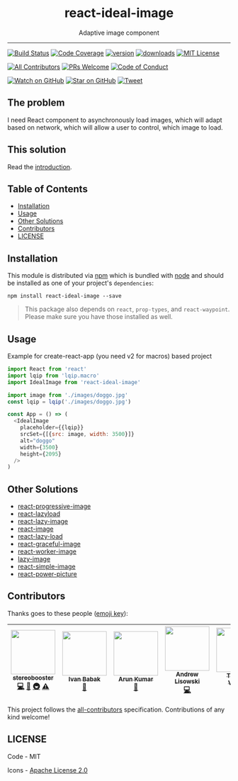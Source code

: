 <div align="center">
<h1>react-ideal-image</h1>

<p>Adaptive image component</p>
</div>

<hr />

[![Build Status][build-badge]][build]
[![Code Coverage][coverage-badge]][coverage]
[![version][version-badge]][package]
[![downloads][downloads-badge]][npmtrends]
[![MIT License][license-badge]][license]

[![All Contributors](https://img.shields.io/badge/all_contributors-5-orange.svg?style=flat-square)](#contributors)
[![PRs Welcome][prs-badge]][prs]
[![Code of Conduct][coc-badge]][coc]

[![Watch on GitHub][github-watch-badge]][github-watch]
[![Star on GitHub][github-star-badge]][github-star]
[![Tweet][twitter-badge]][twitter]

## The problem

I need React component to asynchronously load images, which will adapt based on network, which will allow a user to control, which image to load.

## This solution

Read the [introduction](introduction.md).

## Table of Contents

<!-- START doctoc generated TOC please keep comment here to allow auto update -->
<!-- DON'T EDIT THIS SECTION, INSTEAD RE-RUN doctoc TO UPDATE -->

- [Installation](#installation)
- [Usage](#usage)
- [Other Solutions](#other-solutions)
- [Contributors](#contributors)
- [LICENSE](#license)

<!-- END doctoc generated TOC please keep comment here to allow auto update -->

## Installation

This module is distributed via [npm][npm] which is bundled with [node][node] and
should be installed as one of your project's `dependencies`:

```
npm install react-ideal-image --save
```

> This package also depends on `react`, `prop-types`, and `react-waypoint`.
> Please make sure you have those installed as well.

## Usage

Example for create-react-app (you need v2 for macros) based project

```js
import React from 'react'
import lqip from 'lqip.macro'
import IdealImage from 'react-ideal-image'

import image from './images/doggo.jpg'
const lqip = lqip('./images/doggo.jpg')

const App = () => (
  <IdealImage
    placeholder={{lqip}}
    srcSet={[{src: image, width: 3500}]}
    alt="doggo"
    width={3500}
    height={2095}
  />
)
```

## Other Solutions

- [react-progressive-image](https://github.com/FormidableLabs/react-progressive-image)
- [react-lazyload](https://github.com/jasonslyvia/react-lazyload)
- [react-lazy-image](https://github.com/sergiodxa/react-lazy-image)
- [react-image](https://github.com/mbrevda/react-image)
- [react-lazy-load](https://github.com/loktar00/react-lazy-load)
- [react-graceful-image](https://github.com/linasmnew/react-graceful-image)
- [react-worker-image](https://github.com/nitish24p/react-worker-image)
- [lazy-image](https://github.com/notwaldorf/lazy-image)
- [react-simple-image](https://github.com/bitjourney/react-simple-image)
- [react-power-picture](https://github.com/tvthatsme/react-power-picture)

## Contributors

Thanks goes to these people ([emoji key][emojis]):

<!-- ALL-CONTRIBUTORS-LIST:START - Do not remove or modify this section -->
<!-- prettier-ignore -->
| [<img src="https://avatars3.githubusercontent.com/u/179534?s=460&v=4" width="100px;"/><br /><sub><b>stereobooster</b></sub>](https://github.com/stereobooster)<br />[💻](https://github.com/stereobooster/react-ideal-image/commits?author=stereobooster "Code") [📖](https://github.com/stereobooster/react-ideal-image/commits?author=stereobooster "Documentation") [🚇](#infra-stereobooster "Infrastructure (Hosting, Build-Tools, etc)") [⚠️](https://github.com/stereobooster/react-ideal-image/commits?author=stereobooster "Tests") | [<img src="https://avatars1.githubusercontent.com/u/498274?s=460&v=4" width="100px;"/><br /><sub><b>Ivan Babak</b></sub>](https://github.com/sompylasar)<br />[📖](https://github.com/stereobooster/react-ideal-image/commits?author=sompylasar "Documentation") | [<img src="https://avatars1.githubusercontent.com/u/4299398?s=460&v=4" width="100px;"/><br /><sub><b>Arun Kumar</b></sub>](https://github.com/palerdot)<br />[📖](https://github.com/stereobooster/react-ideal-image/commits?author=palerdot "Documentation") | [<img src="https://avatars3.githubusercontent.com/u/1192452?v=4" width="100px;"/><br /><sub><b>Andrew Lisowski</b></sub>](http://hipstersmoothie.com)<br />[💻](https://github.com/stereobooster/react-ideal-image/commits?author=hipstersmoothie "Code") | [<img src="https://avatars1.githubusercontent.com/u/3386714?v=4" width="100px;"/><br /><sub><b>Timothy Vernon</b></sub>](https://github.com/tvthatsme)<br />[⚠️](https://github.com/stereobooster/react-ideal-image/commits?author=tvthatsme "Tests") |
| :---: | :---: | :---: | :---: | :---: |

<!-- ALL-CONTRIBUTORS-LIST:END -->

This project follows the [all-contributors][all-contributors] specification.
Contributions of any kind welcome!

## LICENSE

Code - MIT

Icons - [Apache License 2.0](https://github.com/google/material-design-icons/blob/master/LICENSE)

[npm]: https://www.npmjs.com/
[node]: https://nodejs.org
[build-badge]: https://img.shields.io/travis/stereobooster/react-ideal-image.svg?style=flat-square
[build]: https://travis-ci.org/stereobooster/react-ideal-image
[coverage-badge]: https://img.shields.io/codecov/c/github/stereobooster/react-ideal-image.svg?style=flat-square
[coverage]: https://codecov.io/github/stereobooster/react-ideal-image
[version-badge]: https://img.shields.io/npm/v/react-ideal-image.svg?style=flat-square
[package]: https://www.npmjs.com/package/react-ideal-image
[downloads-badge]: https://img.shields.io/npm/dm/react-ideal-image.svg?style=flat-square
[npmtrends]: http://www.npmtrends.com/react-ideal-image
[license-badge]: https://img.shields.io/npm/l/react-ideal-image.svg?style=flat-square
[license]: https://github.com/stereobooster/react-ideal-image/blob/master/LICENSE
[prs-badge]: https://img.shields.io/badge/PRs-welcome-brightgreen.svg?style=flat-square
[prs]: http://makeapullrequest.com
[donate-badge]: https://img.shields.io/badge/$-support-green.svg?style=flat-square
[coc-badge]: https://img.shields.io/badge/code%20of-conduct-ff69b4.svg?style=flat-square
[coc]: https://github.com/stereobooster/react-ideal-image/blob/master/other/CODE_OF_CONDUCT.md
[github-watch-badge]: https://img.shields.io/github/watchers/stereobooster/react-ideal-image.svg?style=social
[github-watch]: https://github.com/stereobooster/react-ideal-image/watchers
[github-star-badge]: https://img.shields.io/github/stars/stereobooster/react-ideal-image.svg?style=social
[github-star]: https://github.com/stereobooster/react-ideal-image/stargazers
[twitter]: https://twitter.com/intent/tweet?text=Check%20out%20react-ideal-image%20by%20%40stereobooster%20https%3A%2F%2Fgithub.com%2Fstereobooster%2Freact-ideal-image%20%F0%9F%91%8D
[twitter-badge]: https://img.shields.io/twitter/url/https/github.com/stereobooster/react-ideal-image.svg?style=social
[emojis]: https://github.com/kentcdodds/all-contributors#emoji-key
[all-contributors]: https://github.com/kentcdodds/all-contributors
